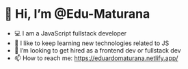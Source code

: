 # 👋 Hi, I’m @Edu-Maturana
- 💻 I am a JavaScript fullstack developer
- 🌱 I like to keep learning new technologies related to JS
- 👀 I’m looking to get hired as a frontend dev or fullstack dev
- 📫 How to reach me: https://eduardomaturana.netlify.app/

<!---
Edu-Maturana/Edu-Maturana is a ✨ special ✨ repository because its `README.md` (this file) appears on your GitHub profile.
You can click the Preview link to take a look at your changes.
--->
